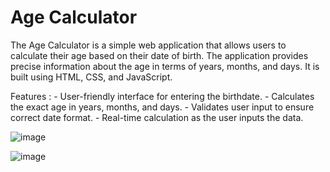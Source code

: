# Age Calculator


The Age Calculator is a simple web application that allows users to calculate their age based on their date of birth. 
The application provides precise information about the age in terms of years, months, and days. It is built using HTML, CSS, and JavaScript.

Features : 
          - User-friendly interface for entering the birthdate.
          - Calculates the exact age in years, months, and days.
          - Validates user input to ensure correct date format.
          - Real-time calculation as the user inputs the data.



![image](https://github.com/user-attachments/assets/77c1594c-6ae2-433f-ace8-06fde9819cb2)


![image](https://github.com/user-attachments/assets/027243ef-462b-404d-8aa0-4b31a8bfea7e)
